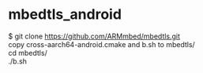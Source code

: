 # mbedtls_android   
$ git clone https://github.com/ARMmbed/mbedtls.git    
copy cross-aarch64-android.cmake and b.sh  to mbedtls/   
cd mbedtls/  
./b.sh  
